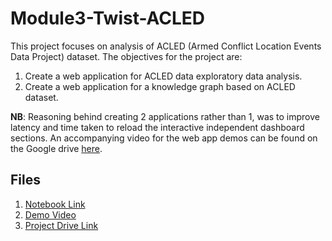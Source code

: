 # Module3-Twist-ACLED

This project focuses on analysis of ACLED (Armed Conflict Location Events Data Project) dataset. The objectives for the project are:

1. Create a web application for ACLED data exploratory data analysis.
2. Create a web application for a knowledge graph based on ACLED dataset.

**NB**: Reasoning behind creating 2 applications rather than 1, was to improve latency and time taken to reload the interactive independent dashboard sections. An accompanying video for the web app demos can be found on the Google drive [here](https://drive.google.com/drive/folders/1Wb351y-EaWjTnjRCOojVtcNHE4CiUY2e).

## Files

1. [Notebook Link](https://github.com/chrisliti/Module3-Twist-ACLED/blob/main/Module3-Twist-Challenge/Module_3_Twist_Streamlit_EDA_%26_KG.ipynb)
2. [Demo Video](https://drive.google.com/file/d/1fXr5rR4vnL5oxErvJkhQlQJvND2ZN8CZ/view?usp=sharing) 
3. [Project Drive Link](https://drive.google.com/drive/folders/1Wb351y-EaWjTnjRCOojVtcNHE4CiUY2e)
